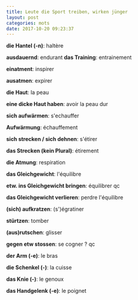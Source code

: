 ```yaml
---
title: Leute die Sport treiben, wirken jünger
layout: post
categories: mots
date: 2017-10-20 09:23:37
---
```


**die Hantel (-n)**: haltère

**ausdauernd**: endurant
**das Training**: entrainement

**einatment**: inspirer

**ausatmen**: expirer

**die Haut**: la peau

**eine dicke Haut haben**: avoir la peau dur

**sich aufwärmen**: s'echauffer

**Aufwärmung**: échauffement

**sich strecken / sich dehnen**: s'étirer

**das Strecken (kein Plural)**: étirement

**die Atmung**: respiration

**das Gleichgewicht**: l'équilibre

**etw. ins Gleichgewicht bringen**: équilibrer qc

**das Gleichgewicht verlieren**: perdre l'équilibre

**(sich) aufkratzen**: (s')égratiner

**stürtzen**: tomber

**(aus)rutschen**: glisser

**gegen etw stossen**: se cogner ? qc

**der Arm (-e)**: le bras

**die Schenkel (-)**: la cuisse

**das Knie (-)**: le genoux

**das Handgelenk (-e)**: le poignet


